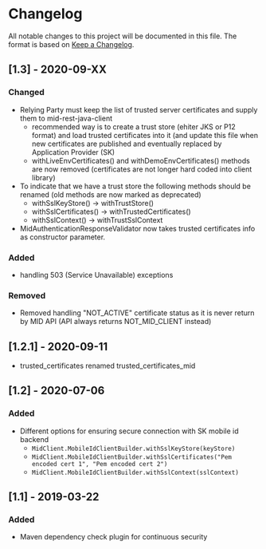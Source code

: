 # Changelog
All notable changes to this project will be documented in this file.
The format is based on [Keep a Changelog](https://keepachangelog.com/en/1.0.0/).

## [1.3] - 2020-09-XX

### Changed
- Relying Party must keep the list of trusted server certificates and supply them to mid-rest-java-client
    - recommended way is to create a trust store (ehiter JKS or P12 format) and load trusted certificates into it
    (and update this file when new certificates are published and eventually replaced by Application Provider (SK)
    - withLiveEnvCertificates() and withDemoEnvCertificates() methods are now removed (certificates are not longer hard coded into client library)
- To indicate that we have a trust store the following methods should be renamed (old methods are now marked as deprecated)
    - withSslKeyStore() -> withTrustStore()
    - withSslCertificates() -> withTrustedCertificates()
    - withSslContext() -> withTrustSslContext
- MidAuthenticationResponseValidator now takes trusted certificates info as constructor parameter.

### Added
- handling 503 (Service Unavailable) exceptions

### Removed
- Removed handling "NOT_ACTIVE" certificate status as it is never return by MID API (API always returns NOT_MID_CLIENT instead)

## [1.2.1] - 2020-09-11
- trusted_certificates renamed trusted_certificates_mid

## [1.2] - 2020-07-06

### Added
- Different options for ensuring secure connection with SK mobile id backend
    - `MidClient.MobileIdClientBuilder.withSslKeyStore(keyStore)`
    - `MidClient.MobileIdClientBuilder.withSslCertificates("Pem encoded cert 1", "Pem encoded cert 2")`
    - `MidClient.MobileIdClientBuilder.withSslContext(sslContext)`

## [1.1] - 2019-03-22

### Added
- Maven dependency check plugin for continuous security
